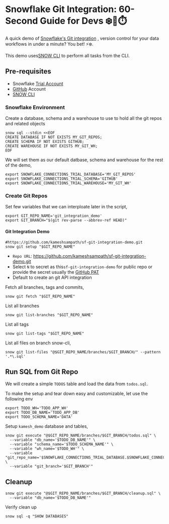 # Snowflake Git Integration: 60-Second Guide for Devs ❄️🐙⏱️

A quick demo of [Snowflake's Git integration](https://docs.snowflake.com/en/developer-guide/git/git-setting-up) , version control for your data workflows in under a minute? You bet! ⚡❄️.

This demo uses[SNOW CLI](https://docs.snowflake.com/en/developer-guide/snowflake-cli/index) to perform all tasks from the CLI.

## Pre-requisites

- Snowflake [Trial Account](https://signup.snowflake.com/)
- [GitHub](https://github.com) Account
- [SNOW CLI](https://docs.snowflake.com/en/developer-guide/snowflake-cli/index)

### Snowflake Environment

Create a database, schema and a warehouse to use to hold all the git repos and related objects

```shell
snow sql --stdin <<EOF
CREATE DATABASE IF NOT EXISTS MY_GIT_REPOS;
CREATE SCHEMA IF NOT EXISTS GITHUB;
CREATE WAREHOUSE IF NOT EXISTS MY_GIT_WH;
EOF
```

We will set them as our default datbase, schema and warehouse for the rest of the demo,

```shell
export SNOWFLAKE_CONNECTIONS_TRIAL_DATABASE='MY_GIT_REPOS'
export SNOWFLAKE_CONNECTIONS_TRIAL_SCHEMA='GITHUB'
export SNOWFLAKE_CONNECTIONS_TRIAL_WAREHOUSE='MY_GIT_WH'
```

### Create Git Repos

Set few variables that we can interploate later in the script,

```shell
export GIT_REPO_NAME='git_integration_demo'
export GIT_BRANCH="$(git rev-parse --abbrev-ref HEAD)"
```

#### Git Integration Demo

```shell
#https://github.com/kameshsampath/sf-git-integration-demo.git
snow git setup "$GIT_REPO_NAME"
```

* `Repo URL`: https://github.com/kameshsampath/sf-git-integration-demo.git
* Select `N` to secret as this`sf-git-integration-demo` for public repo or provide the secret usually the [GitHub PAT](https://docs.github.com/en/authentication/keeping-your-account-and-data-secure/managing-your-personal-access-tokens)
* Default to create an git API integration

Fetch all branches, tags and commits,

```shell
snow git fetch "$GIT_REPO_NAME"
```

List all branches

```shell
snow git list-branches "$GIT_REPO_NAME"
```

List all tags

```shell
snow git list-tags "$GIT_REPO_NAME"
```

List all files on branch snow-cli,

```shell
snow git list-files "@$GIT_REPO_NAME/branches/$GIT_BRANCH/" --pattern '.*\.sql'
```

## Run SQL from Git Repo

We will create a simple `TODOS` table and load the data from `todos.sql`.

To make the setup and tear down easy and customizable, let use the following env

```shell
export TODO_WH='TODO_APP_WH'
export TODO_DB_NAME='TODO_APP_DB'
export TODO_SCHEMA_NAME='DATA'
```

Setup `kamesh_demo` database and tables,

```shell
snow git execute "@$GIT_REPO_NAME/branches/$GIT_BRANCH/todos.sql" \
  --variable "db_name='$TODO_DB_NAME'" \
  --variable "schema_name='$TODO_SCHEMA_NAME'" \
  --variable "wh_name='$TODO_WH'" \
  --variable "git_repo_name='$SNOWFLAKE_CONNECTIONS_TRIAL_DATABASE.$SNOWFLAKE_CONNECTIONS_TRIAL_SCHEMA.$GIT_REPO_NAME'" \
  --variable "git_branch='$GIT_BRANCH'"
```

## Cleanup

```shell
snow git execute "@$GIT_REPO_NAME/branches/$GIT_BRANCH/cleanup.sql" \
  --variable "db_name='$TODO_DB_NAME'"
```

Verify clean up

```shell
snow sql -q "SHOW DATABASES"
```